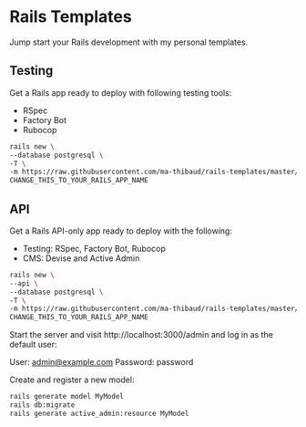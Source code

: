 # Rails Templates
Jump start your Rails development with my personal templates.

## Testing
Get a Rails app ready to deploy with following testing tools:
- RSpec
- Factory Bot
- Rubocop

```bash
rails new \
--database postgresql \
-T \
-m https://raw.githubusercontent.com/ma-thibaud/rails-templates/master/testing.rb \
CHANGE_THIS_TO_YOUR_RAILS_APP_NAME
```

## API
Get a Rails API-only app ready to deploy with the following:
- Testing: RSpec, Factory Bot, Rubocop
- CMS: Devise and Active Admin


```bash
rails new \
--api \
--database postgresql \
-T \
-m https://raw.githubusercontent.com/ma-thibaud/rails-templates/master/api.rb \
CHANGE_THIS_TO_YOUR_RAILS_APP_NAME
```

Start the server and visit http://localhost:3000/admin and log in as the default user:

User: admin@example.com
Password: password

Create and register a new model:
```bash
rails generate model MyModel
rails db:migrate
rails generate active_admin:resource MyModel
```
